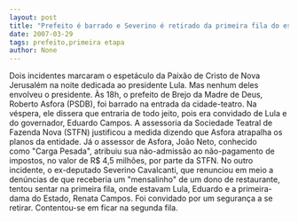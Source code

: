 ```yaml
---
layout: post
title: "Prefeito é barrado e Severino é retirado da primeira fila do espetáculo"
date: 2007-03-29
tags: prefeito,primeira etapa
author: None
---
```

Dois incidentes marcaram o espetáculo da Paixão de Cristo de Nova Jerusalém na noite dedicada ao presidente Lula. Mas nenhum deles envolveu o presidente.
Às 18h, o prefeito de Brejo da Madre de Deus, Roberto Asfora (PSDB), foi barrado na entrada da cidade-teatro. Na véspera, ele dissera que entraria de todo jeito, pois era convidado de Lula e do governador, Eduardo Campos.
A assessoria da Sociedade Teatral de Fazenda Nova (STFN) justificou a medida dizendo que&nbsp;Asfora atrapalha os planos da entidade. Já o assessor de Asfora, João Neto, conhecido como&nbsp;\"Carga Pesada\", atribuiu sua não-admissão&nbsp;ao não-pagamento de impostos, no valor de R$ 4,5 milhões, por parte da STFN.
No outro incidente, o ex-deputado Severino Cavalcanti, que renunciou em meio a denúncias de que receberia um \"mensalinho\" de um dono de restaurante, tentou sentar na primeira fila, onde estavam Lula, Eduardo e a primeira-dama do Estado, Renata Campos. Foi convidado por um segurança a se retirar. Contentou-se em ficar na segunda fila. 